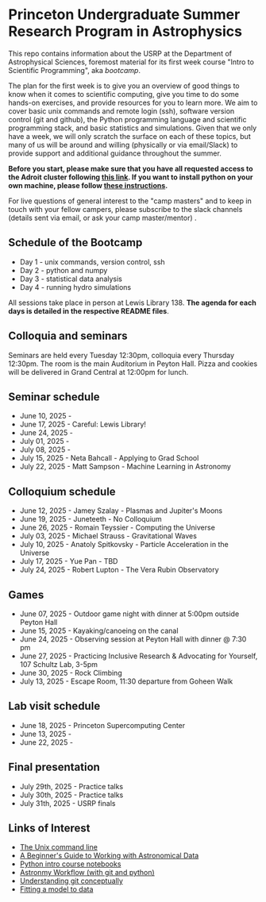 # Princeton Undergraduate Summer Research Program in Astrophysics

This repo contains information about the USRP at the Department of Astrophysical Sciences, foremost material for its first week course "Intro to Scientific Programming", aka *bootcamp*.

The plan for the first week is to give you an overview of good things to know when it comes to scientific computing, give you time to do some hands-on exercises, and provide resources for you to learn more. We aim to cover basic unix commands and remote login (ssh), software version control (git and github), the Python programming language and scientific programming stack, and basic statistics and simulations. Given that we only have a week, we will only scratch the surface on each of these topics, but many of us will be around and willing (physically or via email/Slack) to provide support and additional guidance throughout the summer.

**Before you start, please make sure that you have all requested access to the Adroit cluster following [this link](https://researchcomputing.princeton.edu/systems/adroit#access). If you want to install python on your own machine, please follow [these instructions](https://sml505.pmelchior.net/Setup.html).**

For live questions of general interest to the "camp masters" and to keep in touch with your fellow campers, please subscribe to the slack channels (details sent via email, or ask your camp master/mentor) .

## Schedule of the Bootcamp

* Day 1 - unix commands, version control, ssh 
* Day 2 - python and numpy
* Day 3 - statistical data analysis
* Day 4 - running hydro simulations

All sessions take place in person at Lewis Library 138.
**The agenda for each days is detailed in the respective README files**. 

## Colloquia and seminars 

Seminars are held every Tuesday 12:30pm, colloquia every Thursday 12:30pm. The room is the main Auditorium in Peyton Hall. Pizza and cookies will be delivered in Grand Central at 12:00pm for lunch.

Seminar schedule
----------------
* June 10, 2025 - 
* June 17, 2025 - Careful: Lewis Library! 
* June 24, 2025 - 
* July 01, 2025 - 
* July 08, 2025 - 
* July 15, 2025 - Neta Bahcall - Applying to Grad School
* July 22, 2025 - Matt Sampson - Machine Learning in Astronomy

Colloquium schedule
-------------------
* June 12, 2025 - Jamey Szalay - Plasmas and Jupiter's Moons
* June 19, 2025 - Juneteeth - No Colloquium
* June 26, 2025 - Romain Teyssier - Computing the Universe
* July 03, 2025 - Michael Strauss - Gravitational Waves
* July 10, 2025 - Anatoly Spitkovsky - Particle Acceleration in the Universe
* July 17, 2025 - Yue Pan - TBD
* July 24, 2025 - Robert Lupton - The Vera Rubin Observatory

Games
-----
* June 07, 2025 - Outdoor game night with dinner at 5:00pm outside Peyton Hall
* June 15, 2025 - Kayaking/canoeing on the canal
* June 24, 2025 - Observing session at Peyton Hall with dinner @ 7:30 pm
* June 27, 2025 - Practicing Inclusive Research & Advocating for Yourself, 107 Schultz Lab, 3-5pm
* June 30, 2025 - Rock Climbing
* July 13, 2025 - Escape Room, 11:30 departure from Goheen Walk

Lab visit schedule
------------------
* June 18, 2025 - Princeton Supercomputing Center
* June 13, 2025 - 
* June 22, 2025 - 

Final presentation
------------------
* July 29th, 2025 - Practice talks
* July 30th, 2025 - Practice talks
* July 31th, 2025 - USRP finals

Links of Interest
------------------

* [The Unix command line](http://www.ee.surrey.ac.uk/Teaching/Unix/)
* [A Beginner's Guide to Working with Astronomical Data](https://arxiv.org/abs/1905.13189)
* [Python intro course notebooks](https://github.com/jakevdp/2014_fall_ASTR599/tree/master/notebooks)
* [Astronmy Workflow (with git and python)](https://christinahedges.github.io/astronomy_workflow/)
* [Understanding git conceptually](https://www.sbf5.com/~cduan/technical/git/)
* [Fitting a model to data](http://arxiv.org/abs/1008.4686)
